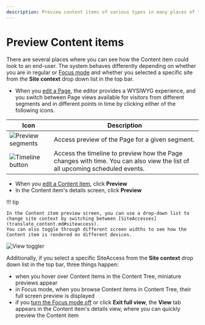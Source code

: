 ```yaml
---
description: Preview content items of various types in many places of the Back Office.
---
```


# Preview Content items

There are several places where you can see how the Content item could look to an end-user.
The system behaves differently depending on whether you are in regular or [Focus mode](../getting_started/discover_ui.md#focus-mode) and whether you selected a specific site from the **Site context** drop down list in the top bar.

- When you [edit a Page](create_edit_content_items.md), the editor provides a WYSIWYG experience, and you switch between Page views available for visitors from different segments and in different points in time by clicking either of the following icons.

|Icon|Description|
|------|-----------|
|![Preview segments](page_builder_toolbar_preview_segment.png)|Access preview of the Page for a given segment.|
|![Timeline button](page_builder_toolbartimelinetoggler.png)|Access the timeline to preview how the Page changes with time. You can also view the list of all upcoming scheduled events.|

- When you [edit a Content item](create_edit_content_items.md), click **Preview**
- In the Content item's details screen, click **Preview**

!!! tip

    In the Content item preview screen, you can use a drop-down list to change site context by switching between [SiteAccesses](translate_content.md#siteaccess).
    You can also toggle through different screen widths to see how the Content item is rendered on different devices.

![View toggler](page_builder_toolbar_devicestoggler.png "View toggler")

Additionally, if you select a specific SiteAccess from the **Site context** drop down list in the top bar, three things happen:

- when you hover over Content items in the Content Tree, miniature previews appear
- in Focus mode, when you browse Content items in Content Tree, their full screen preview is displayed
- if you [turn the Focus mode off](../getting_started/discover_ui.md#disable-focus-mode) or click **Exit full view**, the **View** tab appears in the Content item's details view, where you can quickly preview the Content item
